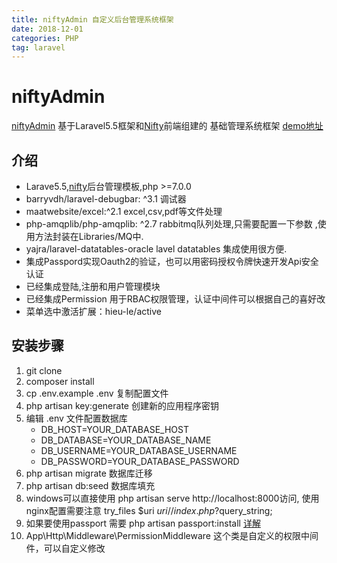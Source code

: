 ```yaml
---
title: niftyAdmin 自定义后台管理系统框架
date: 2018-12-01 
categories: PHP
tag: laravel
---
```


# niftyAdmin
[niftyAdmin](http://nifty.dwyjr.cn/)  基于Laravel5.5框架和[Nifty](http://wrapbootstrap.com/preview/WB0048JF7)前端组建的 基础管理系统框架
[demo地址](http://nifty.dwyjr.cn/)  

## 介绍
* Larave5.5,[nifty](http://wrapbootstrap.com/preview/WB0048JF7)后台管理模板,php >=7.0.0
* barryvdh/laravel-debugbar: ^3.1  调试器
* maatwebsite/excel:^2.1  excel,csv,pdf等文件处理
* php-amqplib/php-amqplib: ^2.7  rabbitmq队列处理,只需要配置一下参数 ,使用方法封装在Libraries/MQ中.
* yajra/laravel-datatables-oracle  lavel datatables 集成使用很方便.
* 集成Passpord实现Oauth2的验证，也可以用密码授权令牌快速开发Api安全认证
* 已经集成登陆,注册和用户管理模块
* 已经集成Permission 用于RBAC权限管理，认证中间件可以根据自己的喜好改
* 菜单选中激活扩展：hieu-le/active

## 安装步骤
1. git clone 
2. composer install
3. cp .env.example .env 复制配置文件
4. php artisan key:generate 创建新的应用程序密钥
5. 编辑 .env 文件配置数据库
      - DB_HOST=YOUR_DATABASE_HOST
      - DB_DATABASE=YOUR_DATABASE_NAME
      - DB_USERNAME=YOUR_DATABASE_USERNAME
      - DB_PASSWORD=YOUR_DATABASE_PASSWORD
6. php artisan migrate  数据库迁移
7. php artisan db:seed  数据库填充
8. windows可以直接使用 php artisan serve  http://localhost:8000访问, 使用nginx配置需要注意 try_files $uri $uri/ /index.php?$query_string;
9. 如果要使用passport  需要 php artisan passport:install [详解](https://learnku.com/laravel/t/22586 )
10. App\Http\Middleware\PermissionMiddleware 这个类是自定义的权限中间件，可以自定义修改

